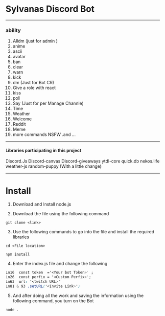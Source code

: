 # Sylvanas Discord Bot 
  ------------------------------------------------------------
### ability
 

1. Alldm (just for admin ) 
2. anime
3. ascii
4. avatar
5. ban 
6. clear
7. warn
8. kick 
9. dm (Just for Bot CR)
10. Give a role with react 
11. kiss
12. poll
13. Say (Just for per Manage Channle)
14. Time 
15. Weather
16. Welcome
17. Reddit
18. Meme
19. more commands NSFW
.and ...

  ------------------------------------------------------------



#### Libraries participating in this project

Discord.Js
Discord-canvas
Discord-giveaways
ytdl-core
quick.db
nekos.life
weather-js
random-puppy (With a little change)

  ------------------------------------------------------------

# Install

1. Download and Install node.js 

2. Download the file using the following command

```
git clone <link>
```
3. Use the following commands to go into the file and install the required libraries

```
cd <File location>

npm install

```

4. Enter the index.js file and change the following
```css 
Ln16  const token  ='<Your bot Token>' ;
Ln26  const perfix = '<Custom Perfix>';
Ln63  url: '<twitch URL>'
Ln81 & 93 .setURL('<Invite Link>')
```

5. And after doing all the work and saving the information using the following command, you turn on the Bot 
 
``` 
node .
```
 

